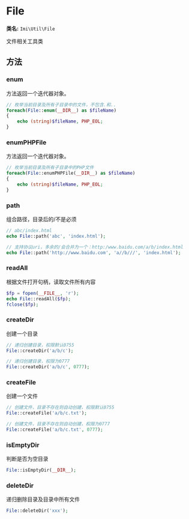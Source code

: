# File

**类名:** `Imi\Util\File`

文件相关工具类

## 方法

### enum

方法返回一个迭代器对象。

```php
// 枚举当前目录及所有子目录中的文件，不包含.和..
foreach(File::enum(__DIR__) as $fileName)
{
	echo (string)$fileName, PHP_EOL;
}
```

### enumPHPFile

方法返回一个迭代器对象。

```php
// 枚举当前目录及所有子目录中的PHP文件
foreach(File::enumPHPFile(__DIR__) as $fileName)
{
	echo (string)$fileName, PHP_EOL;
}
```

### path

组合路径，目录后的/不是必须

```php
// abc/index.html
echo File::path('abc', 'index.html');

// 支持协议uri，多余的/会合并为一个：http:/www.baidu.com/a/b/index.html
echo File::path('http://www.baidu.com', 'a//b///', 'index.html');
```

### readAll

根据文件打开句柄，读取文件所有内容

```php
$fp = fopen(__FILE__, 'r');
echo File::readAll($fp);
fclose($fp);
```

### createDir

创建一个目录

```php
// 递归创建目录，权限默认0755
File::createDir('a/b/c');

// 递归创建目录，权限为0777
File::createDir('a/b/c', 0777);
```

### createFile

创建一个文件

```php
// 创建文件，目录不存在则自动创建，权限默认0755
File::createFile('a/b/c.txt');

// 创建文件，目录不存在则自动创建，权限为0777
File::createFile('a/b/c.txt', 0777);
```

### isEmptyDir

判断是否为空目录

```php
File::isEmptyDir(__DIR__);
```

### deleteDir

递归删除目录及目录中所有文件

```php
File::deleteDir('xxx');
```
